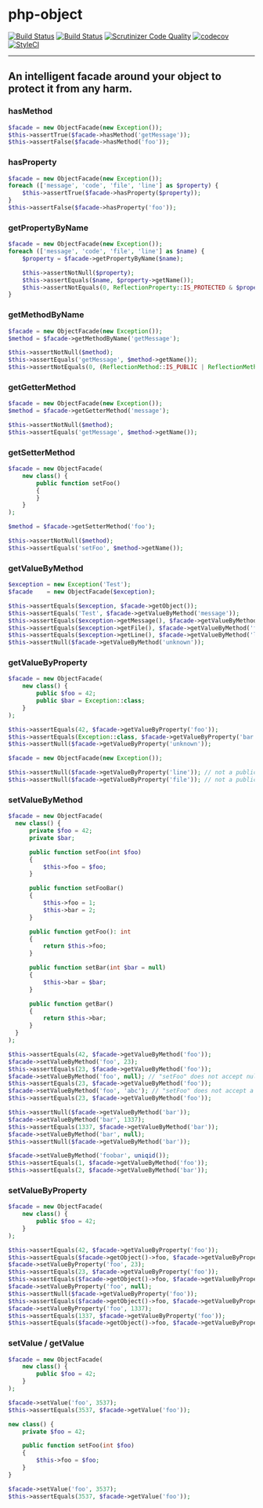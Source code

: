 # php-object

[![Build Status](https://travis-ci.org/Dgame/php-object.svg?branch=master)](https://travis-ci.org/Dgame/php-object)
[![Build Status](https://scrutinizer-ci.com/g/Dgame/php-object/badges/build.png?b=master)](https://scrutinizer-ci.com/g/Dgame/php-object/build-status/master)
[![Scrutinizer Code Quality](https://scrutinizer-ci.com/g/Dgame/php-object/badges/quality-score.png?b=master)](https://scrutinizer-ci.com/g/Dgame/php-object/?branch=master)
[![codecov](https://codecov.io/gh/Dgame/php-object/branch/master/graph/badge.svg)](https://codecov.io/gh/Dgame/php-object)
[![StyleCI](https://styleci.io/repos/87475805/shield?branch=master)](https://styleci.io/repos/87475805)

----
An intelligent facade around your object to protect it from any harm.
----

### hasMethod
```php
$facade = new ObjectFacade(new Exception());
$this->assertTrue($facade->hasMethod('getMessage'));
$this->assertFalse($facade->hasMethod('foo'));
```
### hasProperty
```php
$facade = new ObjectFacade(new Exception());
foreach (['message', 'code', 'file', 'line'] as $property) {
    $this->assertTrue($facade->hasProperty($property));
}
$this->assertFalse($facade->hasProperty('foo'));
```

### getPropertyByName
```php
$facade = new ObjectFacade(new Exception());
foreach (['message', 'code', 'file', 'line'] as $name) {
    $property = $facade->getPropertyByName($name);

    $this->assertNotNull($property);
    $this->assertEquals($name, $property->getName());
    $this->assertNotEquals(0, ReflectionProperty::IS_PROTECTED & $property->getModifiers());
}
```

### getMethodByName
```php
$facade = new ObjectFacade(new Exception());
$method = $facade->getMethodByName('getMessage');

$this->assertNotNull($method);
$this->assertEquals('getMessage', $method->getName());
$this->assertNotEquals(0, (ReflectionMethod::IS_PUBLIC | ReflectionMethod::IS_FINAL) & $method->getModifiers());
```

### getGetterMethod
```php
$facade = new ObjectFacade(new Exception());
$method = $facade->getGetterMethod('message');

$this->assertNotNull($method);
$this->assertEquals('getMessage', $method->getName());
```

### getSetterMethod
```php
$facade = new ObjectFacade(
    new class() {
        public function setFoo()
        {
        }
    }
);

$method = $facade->getSetterMethod('foo');

$this->assertNotNull($method);
$this->assertEquals('setFoo', $method->getName());
```

### getValueByMethod
```php
$exception = new Exception('Test');
$facade    = new ObjectFacade($exception);

$this->assertEquals($exception, $facade->getObject());
$this->assertEquals('Test', $facade->getValueByMethod('message'));
$this->assertEquals($exception->getMessage(), $facade->getValueByMethod('message'));
$this->assertEquals($exception->getFile(), $facade->getValueByMethod('file'));
$this->assertEquals($exception->getLine(), $facade->getValueByMethod('line'));
$this->assertNull($facade->getValueByMethod('unknown'));
```

### getValueByProperty
```php
$facade = new ObjectFacade(
    new class() {
        public $foo = 42;
        public $bar = Exception::class;
    }
);

$this->assertEquals(42, $facade->getValueByProperty('foo'));
$this->assertEquals(Exception::class, $facade->getValueByProperty('bar'));
$this->assertNull($facade->getValueByProperty('unknown'));

$facade = new ObjectFacade(new Exception());

$this->assertNull($facade->getValueByProperty('line')); // not a public property
$this->assertNull($facade->getValueByProperty('file')); // not a public property
```

### setValueByMethod
```php
$facade = new ObjectFacade(
  new class() {
      private $foo = 42;
      private $bar;

      public function setFoo(int $foo)
      {
          $this->foo = $foo;
      }

      public function setFooBar()
      {
          $this->foo = 1;
          $this->bar = 2;
      }

      public function getFoo(): int
      {
          return $this->foo;
      }

      public function setBar(int $bar = null)
      {
          $this->bar = $bar;
      }

      public function getBar()
      {
          return $this->bar;
      }
  }
);

$this->assertEquals(42, $facade->getValueByMethod('foo'));
$facade->setValueByMethod('foo', 23);
$this->assertEquals(23, $facade->getValueByMethod('foo'));
$facade->setValueByMethod('foo', null); // "setFoo" does not accept null => keep the old value
$this->assertEquals(23, $facade->getValueByMethod('foo'));
$facade->setValueByMethod('foo', 'abc'); // "setFoo" does not accept a string => keep the old value
$this->assertEquals(23, $facade->getValueByMethod('foo'));

$this->assertNull($facade->getValueByMethod('bar'));
$facade->setValueByMethod('bar', 1337);
$this->assertEquals(1337, $facade->getValueByMethod('bar'));
$facade->setValueByMethod('bar', null);
$this->assertNull($facade->getValueByMethod('bar'));

$facade->setValueByMethod('foobar', uniqid());
$this->assertEquals(1, $facade->getValueByMethod('foo'));
$this->assertEquals(2, $facade->getValueByMethod('bar'));
```

### setValueByProperty
```php
$facade = new ObjectFacade(
    new class() {
        public $foo = 42;
    }
);

$this->assertEquals(42, $facade->getValueByProperty('foo'));
$this->assertEquals($facade->getObject()->foo, $facade->getValueByProperty('foo'));
$facade->setValueByProperty('foo', 23);
$this->assertEquals(23, $facade->getValueByProperty('foo'));
$this->assertEquals($facade->getObject()->foo, $facade->getValueByProperty('foo'));
$facade->setValueByProperty('foo', null);
$this->assertNull($facade->getValueByProperty('foo'));
$this->assertEquals($facade->getObject()->foo, $facade->getValueByProperty('foo'));
$facade->setValueByProperty('foo', 1337);
$this->assertEquals(1337, $facade->getValueByProperty('foo'));
$this->assertEquals($facade->getObject()->foo, $facade->getValueByProperty('foo'));
```

### setValue / getValue
```php
$facade = new ObjectFacade(
    new class() {
        public $foo = 42;
    }
);

$facade->setValue('foo', 3537);
$this->assertEquals(3537, $facade->getValue('foo'));
```

```php
new class() {
    private $foo = 42;

    public function setFoo(int $foo)
    {
        $this->foo = $foo;
    }
}

$facade->setValue('foo', 3537);
$this->assertEquals(3537, $facade->getValue('foo'));
```
